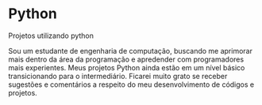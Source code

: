 # Python
 Projetos utilizando python

Sou um estudante de engenharia de computação, buscando me aprimorar mais dentro da área da programação e apredender com programadores mais experientes. Meus projetos Python ainda estão em um nível básico transicionando para o intermediário. Ficarei muito grato se receber sugestões e comentários a respeito do meu desenvolvimento de códigos e projetos.